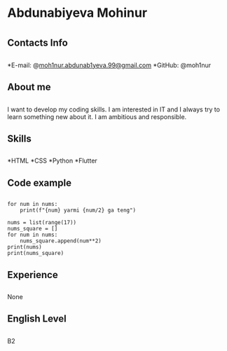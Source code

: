 # Abdunabiyeva Mohinur <h1>
## Contacts Info <h2>
  *E-mail: @moh1nur.abdunab1yeva.99@gmail.com
  *GitHub: @moh1nur
## About me <h2>
 I want to develop my coding skills. I am interested in IT and I always try to learn something new about it. I am ambitious and responsible.
## Skills <h2>
  *HTML
  *CSS
  *Python
  *Flutter
## Code example <h2>
```nums = list(range(0,16,2))
for num in nums:
    print(f"{num} yarmi {num/2} ga teng")
    
nums = list(range(17))
nums_square = []
for num in nums:
    nums_square.append(num**2)
print(nums)
print(nums_square)
```
## Experience <h2>
 None
## English Level <h2>
 B2
